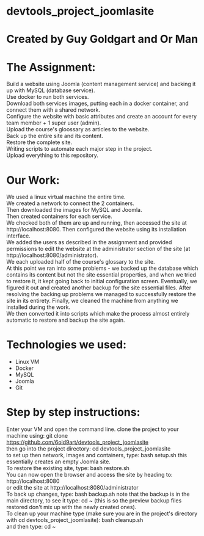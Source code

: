# devtools_project_joomlasite
# Created by **Guy Goldgart** and **Or Man**

# The Assignment:
Build a website using Joomla (content management service) and backing it up with MySQL (database service).  
Use docker to run both services.  
Download both services images, putting each in a docker container, and connect them with a shared network.  
Configure the website with basic attributes and create an account for every team member + 1 super user (admin).  
Upload the course's gloossary as articles to the website.  
Back up the entire site and its content.  
Restore the complete site.  
Writing scripts to automate each major step in the project.  
Upload everything to this repository.

# Our Work:
We used a linux virtual machine the entire time.  
We created a network to connect the 2 containers.  
Then downloaded the images for MySQL and Joomla.  
Then created containers for each service.  
We checked both of them are up and running, then accessed the site at http://localhost:8080.
Then configured the website using its installation interface.  
We added the users as described in the assignment and provided permissions to edit the website at the administrator section of the site (at http://localhost:8080/administrator).  
We each uploaded half of the course's glossary to the site.  
At this point we ran into some problems - we backed up the database which contains its content but not the site essential properties, and when we tried to restore it, it kept going back to initial configuration screen. Eventually, we figured it out and created another backup for the site essential files.
After resolving the backing up problems we managed to successfully restore the site in its entirety.
Finally, we cleaned the machine from anything we installed during the work.  
We then converted it into scripts which make the process almost entirely automatic to restore and backup the site again.  

# Technologies we used:
- Linux VM
- Docker
- MySQL
- Joomla
- Git

# Step by step instructions:
Enter your VM and open the command line.
clone the project to your machine using: git clone https://github.com/6old9art/devtools_project_joomlasite  
then go into the project directory: cd devtools_project_joomlasite  
to set up then network, images and containers, type: bash setup.sh
this essentially creates an empty Joomla site.  
To restore the existing site, type: bash restore.sh  
You can now open the browser and access the site by heading to: http://localhost:8080  
or edit the site at http://localhost:8080/administrator  
To back up changes, type: bash backup.sh
note that the backup is in the main directory, to see it type: cd ~ (this is so the preview backup files restored don't mix up with the newly created ones).  
To clean up your machine type (make sure you are in the project's directory with cd devtools_project_joomlasite): bash cleanup.sh  
and then type: cd ~
